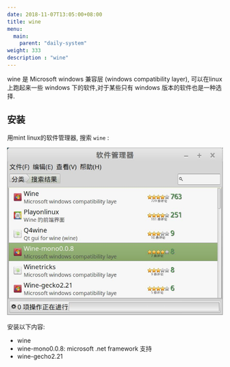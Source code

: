 ```yaml
---
date: 2018-11-07T13:05:00+08:00
title: wine
menu:
  main:
    parent: "daily-system"
weight: 333
description : "wine"
---
```


wine 是 Microsoft windows 兼容层 (windows compatibility layer), 可以在linux上跑起来一些 windows 下的软件,对于某些只有 windows 版本的软件也是一种选择.

## 安装

用mint linux的软件管理器, 搜索 `wine` :

![](images/wine_search.jpg)

安装以下内容:

- wine
- wine-mono0.0.8: microsoft .net framework 支持
- wine-gecho2.21

